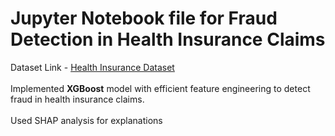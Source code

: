 # Jupyter Notebook file for Fraud Detection in Health Insurance Claims
Dataset Link - [Health Insurance Dataset](https://www.kaggle.com/datasets/rohitrox/healthcare-provider-fraud-detection-analysis/data)
<br>
<br> Implemented **XGBoost** model with efficient feature engineering to detect fraud in health insurance claims.
<br>
<br> Used SHAP analysis for explanations
